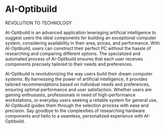 # AI-Optibuild

REVOLUTION TO TECHNOLOGY

AI-Optibuild is an advanced application leveraging artificial intelligence to suggest users
the ideal components for building an exceptional computer system, considering availability
in their area, prices, and performance. With AI-Optibuild, users can construct their
perfect PC without the hassle of researching and comparing different options.
The specialized and automated process of AI-Optibuild ensures that each
user receives components precisely tailored to their needs and preferences.

AI-Optibuild is revolutionizing the way users build their dream computer systems.
By harnessing the power of artificial intelligence, it provides tailored recommendations based on individual needs and preferences,
ensuring optimal performance and user satisfaction. Whether users are gaming enthusiasts, professionals in need of high-performance workstations,
or everyday users seeking a reliable system for general use, AI-Optibuild guides them through the selection process with ease and precision.
Say goodbye to the complexities of researching hardware components and hello to a seamless, personalized experience with AI-Optibuild.
